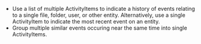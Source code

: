 - Use a list of multiple ActivityItems to indicate a history of events relating to a single file, folder, user, or other entity. Alternatively, use a single ActivityItem to indicate the most recent event on an entity.
- Group multiple similar events occuring near the same time into single ActivityItems.